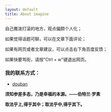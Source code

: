 ```yaml
---
layout: default
title: About imagine
---
```


自己撒泼打滚的地方，观点偏颇个人化；

如果觉得话题可聊，可以在文章下面评论；

如果有网页或者文章建议，可以点击右下角百度反馈；

如果快要骂街，请按"Ctrl + w"键退出网页。

### 我的联系方式：

* [douban][douban]


[Gmail]: zjyylhj@gmail.com
[douban]: https://www.douban.com/people/imagineonline/

**须知参差多态，乃是幸福的本源。——伯特兰·罗素**

**取法乎上,得乎其中；取法乎中,得乎其下。**

